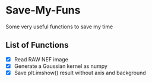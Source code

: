 # Save-My-Funs
Some very useful functions to save my time

## List of Functions
- [x] Read RAW NEF image
- [x] Generate a Gaussian kernel as numpy
- [x] Save plt.imshow() result without axis and background
